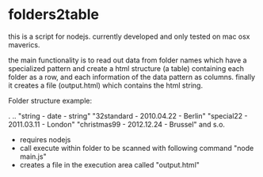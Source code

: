 folders2table
=============

this is a script for nodejs.
currently developed and only tested on mac osx maverics.

the main functionality is to read out data from folder names which have a specialized pattern
and create a html structure (a table) containing each folder as a row, and each information of the data pattern as columns.
finally it creates a file (output.html) which contains the html string.

Folder structure example:

.
..
"string - date - string"
"32standard - 2010.04.22 - Berlin"
"special22 - 2011.03.11 - London"
"christmas99 - 2012.12.24 - Brussel"
and s.o.


- requires nodejs
- call execute within folder to be scanned with following command "node main.js"
- creates a file in the execution area called "output.html"

